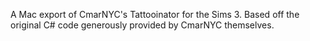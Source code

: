 A Mac export of CmarNYC's Tattooinator for the Sims 3.  Based off the original C# code generously provided by CmarNYC themselves.
